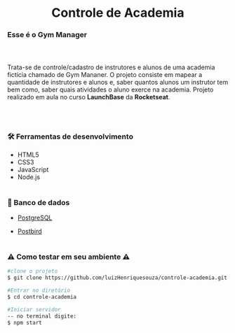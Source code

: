<h1 align="center">Controle de Academia</h1>

### Esse é o Gym Manager </br></br></br>


<p>
Trata-se de controle/cadastro de instrutores e alunos de uma academia fictícia chamado de Gym Mananer.
O projeto consiste em mapear a quantidade de instrutores e alunos e, saber quantos alunos um instrutor tem bem como, saber quais atividades o aluno exerce na academia.
Projeto realizado em aula no curso <strong>LaunchBase</strong> da <strong>Rocketseat</strong>.
</p>
</br></br>

### 🛠️ Ferramentas de desenvolvimento
- HTML5
- CSS3
- JavaScript
- Node.js
</br></br>

### 💾 Banco de dados
- [PostgreSQL](https://www.postgresql.org/download/)

- [Postbird](https://www.electronjs.org/apps/postbird)
</br></br>

### ⚠️ Como testar em seu ambiente ⚠️

```bash
#clone o projeto
$ git clone https://github.com/luizHenriquesouza/controle-academia.git
```

```bash
#Entrar no diretório
$ cd controle-academia
```

```bash
#Iniciar servidor 
-- no terminal digite:
$ npm start
```
